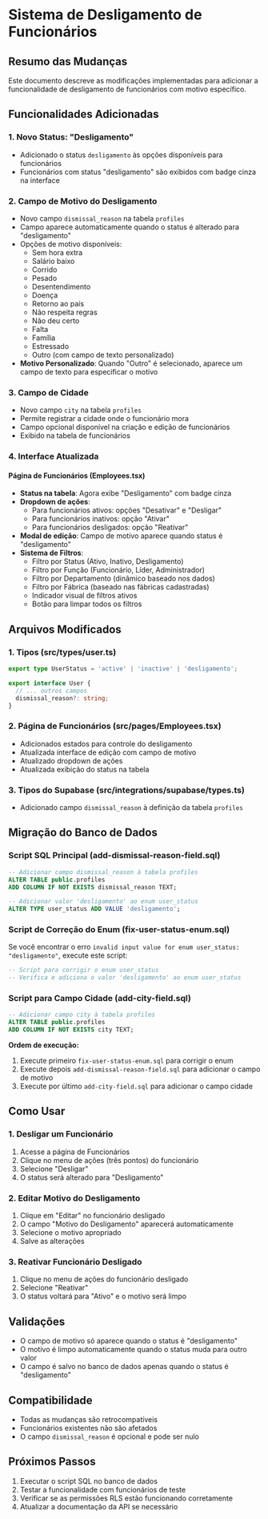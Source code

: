 # Sistema de Desligamento de Funcionários

## Resumo das Mudanças

Este documento descreve as modificações implementadas para adicionar a funcionalidade de desligamento de funcionários com motivo específico.

## Funcionalidades Adicionadas

### 1. Novo Status: "Desligamento"
- Adicionado o status `desligamento` às opções disponíveis para funcionários
- Funcionários com status "desligamento" são exibidos com badge cinza na interface

### 2. Campo de Motivo do Desligamento
- Novo campo `dismissal_reason` na tabela `profiles`
- Campo aparece automaticamente quando o status é alterado para "desligamento"
- Opções de motivo disponíveis:
  - Sem hora extra
  - Salário baixo
  - Corrido
  - Pesado
  - Desentendimento
  - Doença
  - Retorno ao país
  - Não respeita regras
  - Não deu certo
  - Falta
  - Família
  - Estressado
  - Outro (com campo de texto personalizado)
- **Motivo Personalizado**: Quando "Outro" é selecionado, aparece um campo de texto para especificar o motivo

### 3. Campo de Cidade
- Novo campo `city` na tabela `profiles`
- Permite registrar a cidade onde o funcionário mora
- Campo opcional disponível na criação e edição de funcionários
- Exibido na tabela de funcionários

### 4. Interface Atualizada

#### Página de Funcionários (Employees.tsx)
- **Status na tabela**: Agora exibe "Desligamento" com badge cinza
- **Dropdown de ações**: 
  - Para funcionários ativos: opções "Desativar" e "Desligar"
  - Para funcionários inativos: opção "Ativar"
  - Para funcionários desligados: opção "Reativar"
- **Modal de edição**: Campo de motivo aparece quando status é "desligamento"
- **Sistema de Filtros**: 
  - Filtro por Status (Ativo, Inativo, Desligamento)
  - Filtro por Função (Funcionário, Líder, Administrador)
  - Filtro por Departamento (dinâmico baseado nos dados)
  - Filtro por Fábrica (baseado nas fábricas cadastradas)
  - Indicador visual de filtros ativos
  - Botão para limpar todos os filtros

## Arquivos Modificados

### 1. Tipos (src/types/user.ts)
```typescript
export type UserStatus = 'active' | 'inactive' | 'desligamento';

export interface User {
  // ... outros campos
  dismissal_reason?: string;
}
```

### 2. Página de Funcionários (src/pages/Employees.tsx)
- Adicionados estados para controle do desligamento
- Atualizada interface de edição com campo de motivo
- Atualizado dropdown de ações
- Atualizada exibição do status na tabela

### 3. Tipos do Supabase (src/integrations/supabase/types.ts)
- Adicionado campo `dismissal_reason` à definição da tabela `profiles`

## Migração do Banco de Dados

### Script SQL Principal (add-dismissal-reason-field.sql)
```sql
-- Adicionar campo dismissal_reason à tabela profiles
ALTER TABLE public.profiles 
ADD COLUMN IF NOT EXISTS dismissal_reason TEXT;

-- Adicionar valor 'desligamento' ao enum user_status
ALTER TYPE user_status ADD VALUE 'desligamento';
```

### Script de Correção do Enum (fix-user-status-enum.sql)
Se você encontrar o erro `invalid input value for enum user_status: "desligamento"`, execute este script:

```sql
-- Script para corrigir o enum user_status
-- Verifica e adiciona o valor 'desligamento' ao enum user_status
```

### Script para Campo Cidade (add-city-field.sql)
```sql
-- Adicionar campo city à tabela profiles
ALTER TABLE public.profiles 
ADD COLUMN IF NOT EXISTS city TEXT;
```

**Ordem de execução:**
1. Execute primeiro `fix-user-status-enum.sql` para corrigir o enum
2. Execute depois `add-dismissal-reason-field.sql` para adicionar o campo de motivo
3. Execute por último `add-city-field.sql` para adicionar o campo cidade

## Como Usar

### 1. Desligar um Funcionário
1. Acesse a página de Funcionários
2. Clique no menu de ações (três pontos) do funcionário
3. Selecione "Desligar"
4. O status será alterado para "Desligamento"

### 2. Editar Motivo do Desligamento
1. Clique em "Editar" no funcionário desligado
2. O campo "Motivo do Desligamento" aparecerá automaticamente
3. Selecione o motivo apropriado
4. Salve as alterações

### 3. Reativar Funcionário Desligado
1. Clique no menu de ações do funcionário desligado
2. Selecione "Reativar"
3. O status voltará para "Ativo" e o motivo será limpo

## Validações

- O campo de motivo só aparece quando o status é "desligamento"
- O motivo é limpo automaticamente quando o status muda para outro valor
- O campo é salvo no banco de dados apenas quando o status é "desligamento"

## Compatibilidade

- Todas as mudanças são retrocompatíveis
- Funcionários existentes não são afetados
- O campo `dismissal_reason` é opcional e pode ser nulo

## Próximos Passos

1. Executar o script SQL no banco de dados
2. Testar a funcionalidade com funcionários de teste
3. Verificar se as permissões RLS estão funcionando corretamente
4. Atualizar a documentação da API se necessário 